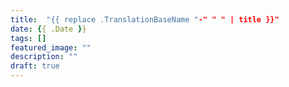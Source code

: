 ```yaml
---
title:  "{{ replace .TranslationBaseName "-" " " | title }}"
date: {{ .Date }}
tags: []
featured_image: ""
description: ""
draft: true
---
```


